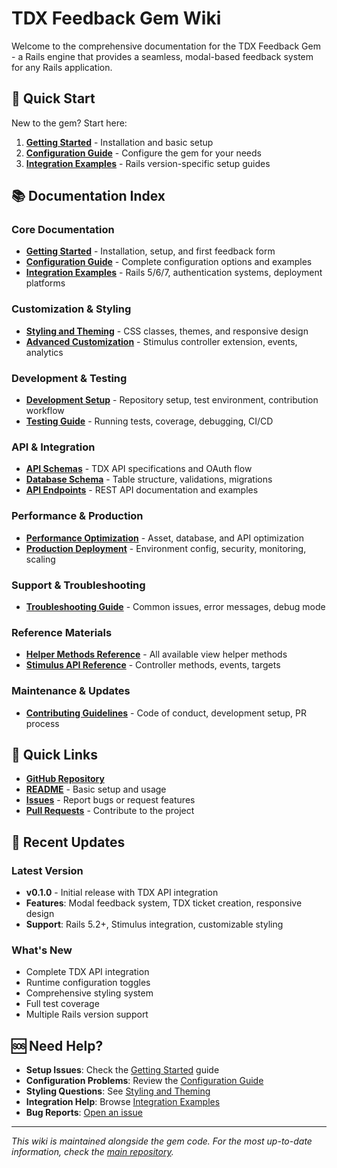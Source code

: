 # TDX Feedback Gem Wiki

Welcome to the comprehensive documentation for the TDX Feedback Gem - a Rails engine that provides a seamless, modal-based feedback system for any Rails application.

## 🚀 Quick Start

New to the gem? Start here:

1. **[Getting Started](Getting-Started.md)** - Installation and basic setup
2. **[Configuration Guide](Configuration-Guide.md)** - Configure the gem for your needs
3. **[Integration Examples](Integration-Examples.md)** - Rails version-specific setup guides

## 📚 Documentation Index

### Core Documentation

- **[Getting Started](Getting-Started.md)** - Installation, setup, and first feedback form
- **[Configuration Guide](Configuration-Guide.md)** - Complete configuration options and examples
- **[Integration Examples](Integration-Examples.md)** - Rails 5/6/7, authentication systems, deployment platforms

### Customization & Styling

- **[Styling and Theming](Styling-and-Theming.md)** - CSS classes, themes, and responsive design
- **[Advanced Customization](Advanced-Customization.md)** - Stimulus controller extension, events, analytics

### Development & Testing

- **[Development Setup](Development-Setup.md)** - Repository setup, test environment, contribution workflow
- **[Testing Guide](Testing-Guide.md)** - Running tests, coverage, debugging, CI/CD

### API & Integration

- **[API Schemas](API-Schemas.md.md)** - TDX API specifications and OAuth flow
- **[Database Schema](Database-Schema.md)** - Table structure, validations, migrations
- **[API Endpoints](API-Endpoints.md)** - REST API documentation and examples

### Performance & Production

- **[Performance Optimization](Performance-Optimization.md)** - Asset, database, and API optimization
- **[Production Deployment](Production-Deployment.md)** - Environment config, security, monitoring, scaling

### Support & Troubleshooting

- **[Troubleshooting Guide](Troubleshooting-Guide.md)** - Common issues, error messages, debug mode

### Reference Materials

- **[Helper Methods Reference](Helper-Methods-Reference.md)** - All available view helper methods
- **[Stimulus API Reference](Stimulus-API-Reference.md)** - Controller methods, events, targets

### Maintenance & Updates

- **[Contributing Guidelines](Contributing.md)** - Code of conduct, development setup, PR process

## 🔗 Quick Links

- **[GitHub Repository](https://github.com/lsa-mis/tdx-feedback_gem)**
- **[README](../README.md)** - Basic setup and usage
- **[Issues](https://github.com/lsa-mis/tdx-feedback_gem/issues)** - Report bugs or request features
- **[Pull Requests](https://github.com/lsa-mis/tdx-feedback_gem/pulls)** - Contribute to the project

## 📖 Recent Updates

### Latest Version

- **v0.1.0** - Initial release with TDX API integration
- **Features**: Modal feedback system, TDX ticket creation, responsive design
- **Support**: Rails 5.2+, Stimulus integration, customizable styling

### What's New

- Complete TDX API integration
- Runtime configuration toggles
- Comprehensive styling system
- Full test coverage
- Multiple Rails version support

## 🆘 Need Help?

- **Setup Issues**: Check the [Getting Started](Getting-Started.md) guide
- **Configuration Problems**: Review the [Configuration Guide](Configuration-Guide.md)
- **Styling Questions**: See [Styling and Theming](Styling-and-Theming.md)
- **Integration Help**: Browse [Integration Examples](Integration-Examples.md)
- **Bug Reports**: [Open an issue](https://github.com/lsa-mis/tdx-feedback_gem/issues)

---

*This wiki is maintained alongside the gem code. For the most up-to-date information, check the [main repository](https://github.com/lsa-mis/tdx-feedback_gem).*
